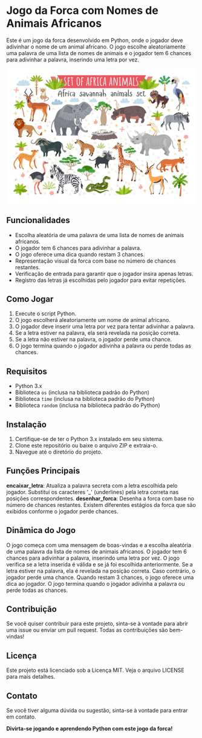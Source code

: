 # Jogo da Forca com Nomes de Animais Africanos

Este é um jogo da forca desenvolvido em Python, onde o jogador deve adivinhar o nome de um animal africano. O jogo escolhe aleatoriamente uma palavra de uma lista de nomes de animais e o jogador tem 6 chances para adivinhar a palavra, inserindo uma letra por vez.

![Animais Africanos](/img/africa-savannah-animals.jpg)

## Funcionalidades

- Escolha aleatória de uma palavra de uma lista de nomes de animais africanos.
- O jogador tem 6 chances para adivinhar a palavra.
- O jogo oferece uma dica quando restam 3 chances.
- Representação visual da forca com base no número de chances restantes.
- Verificação de entrada para garantir que o jogador insira apenas letras.
- Registro das letras já escolhidas pelo jogador para evitar repetições.

## Como Jogar

1. Execute o script Python.
2. O jogo escolherá aleatoriamente um nome de animal africano.
3. O jogador deve inserir uma letra por vez para tentar adivinhar a palavra.
4. Se a letra estiver na palavra, ela será revelada na posição correta.
5. Se a letra não estiver na palavra, o jogador perde uma chance.
6. O jogo termina quando o jogador adivinha a palavra ou perde todas as chances.

## Requisitos

- Python 3.x
- Biblioteca `os` (inclusa na biblioteca padrão do Python)
- Biblioteca `time` (inclusa na biblioteca padrão do Python)
- Biblioteca `random` (inclusa na biblioteca padrão do Python)

## Instalação

1. Certifique-se de ter o Python 3.x instalado em seu sistema.
2. Clone este repositório ou baixe o arquivo ZIP e extraia-o.
3. Navegue até o diretório do projeto.

## Funções Principais

**encaixar_letra**: Atualiza a palavra secreta com a letra escolhida pelo jogador. Substitui os caracteres '_' (underlines) pela letra correta nas posições correspondentes.
**desenhar_forca**: Desenha a forca com base no número de chances restantes. Existem diferentes estágios da forca que são exibidos conforme o jogador perde chances.

## Dinâmica do Jogo

O jogo começa com uma mensagem de boas-vindas e a escolha aleatória de uma palavra da lista de nomes de animais africanos.
O jogador tem 6 chances para adivinhar a palavra, inserindo uma letra por vez.
O jogo verifica se a letra inserida é válida e se já foi escolhida anteriormente.
Se a letra estiver na palavra, ela é revelada na posição correta. Caso contrário, o jogador perde uma chance.
Quando restam 3 chances, o jogo oferece uma dica ao jogador.
O jogo termina quando o jogador adivinha a palavra ou perde todas as chances.

## Contribuição

Se você quiser contribuir para este projeto, sinta-se à vontade para abrir uma issue ou enviar um pull request. Todas as contribuições são bem-vindas!

## Licença

Este projeto está licenciado sob a Licença MIT. Veja o arquivo LICENSE para mais detalhes.

## Contato

Se você tiver alguma dúvida ou sugestão, sinta-se à vontade para entrar em contato.


**Divirta-se jogando e aprendendo Python com este jogo da forca!**

